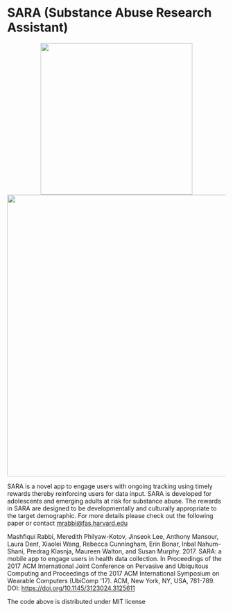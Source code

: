 # SARA (Substance Abuse Research Assistant)

<p align="center">
  <img src="your_relative_path_here" width="350"/>
  <img src="https://raw.githubusercontent.com/mashfiqui-rabbi/sara/master/9850-169539-1-SP.png" width="650"/>
</p>

SARA is a novel app to engage users with ongoing tracking using timely rewards thereby reinforcing users for data input. SARA is
developed for adolescents and emerging adults at risk for substance abuse. The rewards in SARA are designed to be developmentally and culturally appropriate to the target demographic. For more details please check out the following paper or contact mrabbi@fas.harvard.edu

Mashfiqui Rabbi, Meredith Philyaw-Kotov, Jinseok Lee, Anthony Mansour, Laura Dent, Xiaolei Wang, Rebecca Cunningham, Erin Bonar, Inbal Nahum-Shani, Predrag Klasnja, Maureen Walton, and Susan Murphy. 2017. SARA: a mobile app to engage users in health data collection. In Proceedings of the 2017 ACM International Joint Conference on Pervasive and Ubiquitous Computing and Proceedings of the 2017 ACM International Symposium on Wearable Computers (UbiComp '17). ACM, New York, NY, USA, 781-789. DOI: https://doi.org/10.1145/3123024.3125611

The code above is distributed under MIT license 
